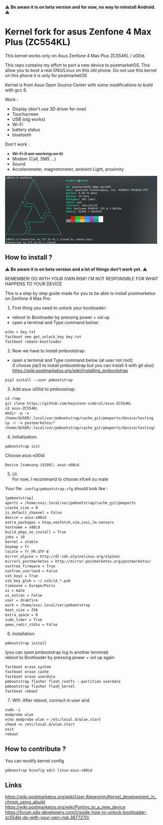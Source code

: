 &#9888; __Be aware it is on beta version and for now, no way to reinstall Android.__ &#9888;  
# Kernel fork for asus Zenfone 4 Max Plus (ZC554KL)
This kernel works only on Asus Zenfone 4 Max Plus ZC554KL / x00id.  

This repo contains my effort to port a new device to postmarketOS. This allow you to boot a real GNU/Linux on this old phone.
Do not use this kernel on this phone it is only for postmarketOS

Kernel is from Asus Open Source Center with some modifications to build with gcc 6.  

Work :  
* Display (don't use 3D driver for now)
* Touchscreen
* USB (otg works)  
* Wi-Fi  
* battery status  
* bluetooth  


Don't work :  
* ~~Wi-Fi (I am working on it)~~  
* Modem (Call, SMS ...)  
* Sound  
* Accelerometer, magnetometer, ambient Light, proximity

![Screenshot](postmarketos/images/Screenshot_20220707_180606-resize.png)

## How to install ?

&#9888; __Be aware it is on beta version and a lot of things don't work yet.__ &#9888;  

REMEMBER! DO WITH YOUR OWN RISK! I'M NOT RESPONSIBLE FOR WHAT HAPPENS TO YOUR DEVICE 

This is a step by step guide made for you to be able to install postmarketos on Zenfone 4 Max Pro:  
1. First thing you need to unlock your bootloader:
* reboot to Bootloader by pressing power + vol up    
* open a terminal and Type command below:  
```
echo > key.txt   
fastboot oem get_unlock_key key.txt  
fastboot reboot-bootloader   
```
2. Now we have to install pmbootstrap:
* open a terminal and Type command below (at user not root)     
(I choose pip3 to install pmbootstrap but you can install it with git also)  
https://wiki.postmarketos.org/wiki/Installing_pmbootstrap  
```
pip3 install --user pmbootstrap  

```
3. Add asus x00id to pmboostrap:
```
cd /tmp  
git clone https://github.com/keystone-sideral/asus-ZC554KL  
cd asus-ZC554KL  
mkdir -p -v /home/$USER/.local/var/pmbootstrap/cache_git/pmaports/device/testing  
cp -r -v postmarketos/* /home/$USER/.local/var/pmbootstrap/cache_git/pmaports/device/testing/  
```
4. Initialization:  
```
pmbootstrap init  
```
Choose asus-x00id 
```
Device [samsung-i9100]: asus-x00id

```
5. Ui:  
For now, I recommand to choose xfce4 ou mate

Your file ```.config/pmbootstrap.cfg``` should look like :
```
[pmbootstrap]
aports = /home/xxx/.local/var/pmbootstrap/cache_git/pmaports
ccache_size = 0
is_default_channel = False
device = asus-x00id
extra_packages = htop,neofetch,vim,inxi,lm-sensors
hostname = x00id
build_pkgs_on_install = True
jobs = 10
kernel = stable
keymap = fr
locale = fr_FR.UTF-8
mirror_alpine = http://dl-cdn.alpinelinux.org/alpine/
mirrors_postmarketos = http://mirror.postmarketos.org/postmarketos/
nonfree_firmware = True
nonfree_userland = False
ssh_keys = True
ssh_key_glob = ~/.ssh/id_*.pub
timezone = Europe/Paris
ui = mate
ui_extras = False
user = drakfire
work = /home/xxx/.local/var/pmbootstrap
boot_size = 256
extra_space = 0
sudo_timer = True
qemu_redir_stdio = False
```
6. Installation:
```
pmbootstrap install
```
(you can open pmbootstrap log in another terminal)  
reboot to Bootloader by pressing power + vol up again
```  
fastboot erase system
fastboot erase cache
fastboot erase userdata
pmbootstrap flasher flash_rootfs --partition userdata  
pmbootstrap flasher flash_kernel
fastboot reboot
```   

7. Wifi:
After reboot, connect in user and:  
```  
sudo -i  
modprobe wlan  
echo modprobe wlan > /etc/local.d/wlan.start  
chmod +x /etc/local.d/wlan.start  
exit  
reboot  
```  

## How to contribute ?

You can modify kernel config 
```
pmboostrap kconfig edit linux-asus-x00id
```

## Links

https://wiki.postmarketos.org/wiki/User:Alexeymin/Kernel_development_in_chroot_using_abuild  
https://wiki.postmarketos.org/wiki/Porting_to_a_new_device  
https://forum.xda-developers.com/t/guide-how-to-unlock-bootloader-zc554kl-do-with-your-own-risk.3677270/


